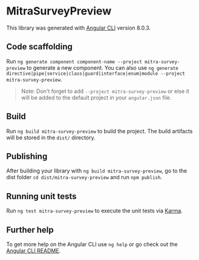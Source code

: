 # MitraSurveyPreview

This library was generated with [Angular CLI](https://github.com/angular/angular-cli) version 8.0.3.

## Code scaffolding

Run `ng generate component component-name --project mitra-survey-preview` to generate a new component. You can also use `ng generate directive|pipe|service|class|guard|interface|enum|module --project mitra-survey-preview`.
> Note: Don't forget to add `--project mitra-survey-preview` or else it will be added to the default project in your `angular.json` file. 

## Build

Run `ng build mitra-survey-preview` to build the project. The build artifacts will be stored in the `dist/` directory.

## Publishing

After building your library with `ng build mitra-survey-preview`, go to the dist folder `cd dist/mitra-survey-preview` and run `npm publish`.

## Running unit tests

Run `ng test mitra-survey-preview` to execute the unit tests via [Karma](https://karma-runner.github.io).

## Further help

To get more help on the Angular CLI use `ng help` or go check out the [Angular CLI README](https://github.com/angular/angular-cli/blob/master/README.md).

